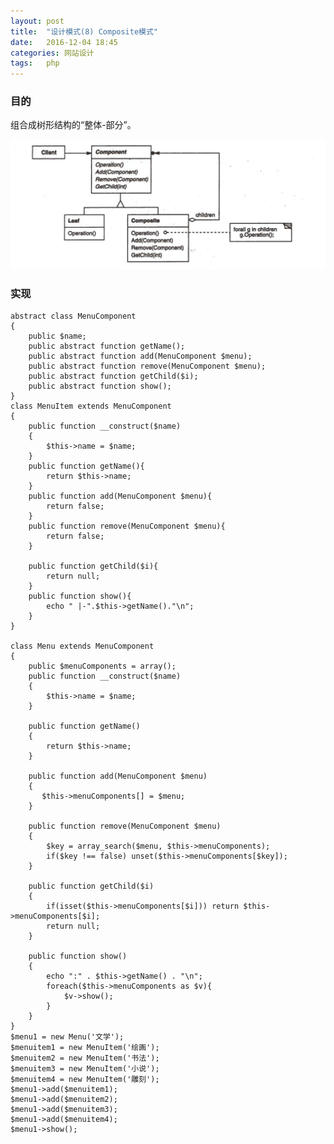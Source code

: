 ```yaml
---
layout: post
title:  "设计模式(8) Composite模式"
date:   2016-12-04 18:45
categories: 网站设计
tags:   php
---
```


### 目的

组合成树形结构的“整体-部分”。



![Composite](/images/design_patterns/composite.png)


### 实现


    abstract class MenuComponent 
    {
        public $name;  
        public abstract function getName();  
        public abstract function add(MenuComponent $menu);  
        public abstract function remove(MenuComponent $menu);  
        public abstract function getChild($i);  
        public abstract function show();  
    }
    class MenuItem extends MenuComponent  
    {
        public function __construct($name)  
        {  
            $this->name = $name;  
        }  
        public function getName(){  
            return $this->name;  
        }  
        public function add(MenuComponent $menu){  
            return false;  
        }  
        public function remove(MenuComponent $menu){  
            return false;  
        }  
      
        public function getChild($i){  
            return null;  
        }  
        public function show(){  
            echo " |-".$this->getName()."\n";  
        }  
    }  
      
    class Menu extends MenuComponent  
    {  
        public $menuComponents = array();  
        public function __construct($name)  
        {  
            $this->name = $name;  
        }  
      
        public function getName()  
        {  
            return $this->name;  
        }  
      
        public function add(MenuComponent $menu)  
        {  
           $this->menuComponents[] = $menu;  
        }  
      
        public function remove(MenuComponent $menu)  
        {  
            $key = array_search($menu, $this->menuComponents);  
            if($key !== false) unset($this->menuComponents[$key]);  
        }  
      
        public function getChild($i)  
        {  
            if(isset($this->menuComponents[$i])) return $this->menuComponents[$i];  
            return null;  
        }  
      
        public function show()  
        {  
            echo ":" . $this->getName() . "\n";  
            foreach($this->menuComponents as $v){  
                $v->show();  
            }  
        }  
    }  
    $menu1 = new Menu('文学');  
    $menuitem1 = new MenuItem('绘画');  
    $menuitem2 = new MenuItem('书法');  
    $menuitem3 = new MenuItem('小说');  
    $menuitem4 = new MenuItem('雕刻');  
    $menu1->add($menuitem1);  
    $menu1->add($menuitem2);  
    $menu1->add($menuitem3);  
    $menu1->add($menuitem4);  
    $menu1->show();  
